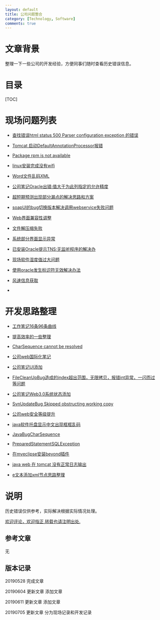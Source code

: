 ```yaml
---
layout: default
title: 公司问题整合
category: [Technology, Software]
comments: true
---
```


# 文章背景
整理一下一些公司的开发经验，方便同事们随时查看历史错误信息。










# 目录

[TOC]









# 现场问题列表

* [查找错误html status 500 Parser configuration exception 的错误 ](https://wangkun19930608.github.io/technology/tomcat/2018/01/23/company-HTTP-Status-500/ )

* [Tomcat 启动DefaultAnnotationProcessor报错](https://wangkun19930608.github.io/technology/tomcat/2018/01/30/company-Tomcat-DefaultAnnotationProcessor/ )

* [Package rpm is not available](https://wangkun19930608.github.io/technology/bug/2018/04/02/company-rpm-is-not-found/ )

* [linux安装完成没有wifi](https://wangkun19930608.github.io/technology/os/2018/04/03/company-linux-have-no-wifi/ )

* [Word文件乱码XML](https://wangkun19930608.github.io/technology/code/2018/05/10/wordxml/ )

* [公司笔记Oracle出错:值大于为此列指定的允许精度](https://wangkun19930608.github.io/technology/bug/2018/05/21/company-bug-oracle/ )

* [超短期预测出现部分漏点的解决思路和方案](https://wangkun19930608.github.io/technology/bug/2018/10/23/company-ultra/ )

* [soapUI的bug切换版本解决调用webservice失败问题](https://wangkun19930608.github.io/technology/bug/2019/03/19/java-bug/ )

* [Web界面兼容性调整](https://wangkun19930608.github.io/technology/js/2019/05/14/company-web-date/ )

* [文件解压缩失败](https://wangkun19930608.github.io/technology/software/2019/05/24/zip-error/ )

* [系统部分界面显示异常](https://wangkun19930608.github.io/technology/web/2019/06/04/company-some-pages-error/ )

* [已安装Oracle提示TNS:无监听程序的解决办](https://wangkun19930608.github.io/technology/oracle/2019/06/05/company-oracle-error/ )

* [现场软件湿度值过大问题](https://wangkun19930608.github.io/technology/web/2019/06/11/company-web-humid/ )

* [使用oracle发生标识符无效解决办法](https://wangkun19930608.github.io/technology/oracle/2019/06/24/company-oracle-error/ )

* [风速信息获取](https://wangkun19930608.github.io/technology/sql/2019/07/23/company-wind-info/ )

* 


# 开发思路整理

* [工作笔记16条96条曲线](https://wangkun19930608.github.io/technology/html/2018/03/14/companynote-16-96/ )

* [提高效率的一些整理](https://wangkun19930608.github.io/culture/idea/2018/04/23/efficient/ )

* [CharSequence cannot be resolved](https://wangkun19930608.github.io/technology/bug/2018/05/28/company-bug-charsequence/ )

* [公司web国际化笔记](https://wangkun19930608.github.io/technology/i18n/2018/06/27/company-i18n/ )

* [公司笔记UI添加](https://wangkun19930608.github.io/technology/java/2018/07/16/company-addui/ )

* [FileCleanUpBug造成的index超出范围，无限拷贝，报错int异常，一闪而过等问题](https://wangkun19930608.github.io/technology/bug/2018/07/18/company-bug-filecleanup/ )

* [公司笔记Web3.0系统状态添加](https://wangkun19930608.github.io/technology/java/2018/07/23/company-addstate/ )

* [SvnUpdateBug Skipped obstructing working copy](https://wangkun19930608.github.io/technology/bug/2018/08/09/company-bug-svnupdate/ )

* [公司web安全等级提升](https://wangkun19930608.github.io/technology/xss/2018/08/11/company-xss/ )

* [java软件托盘显示中文出现框框乱码](https://wangkun19930608.github.io/technology/bug/2018/10/18/java-menuitem/ )

* [JavaBugCharSequence](https://wangkun19930608.github.io/technology/bug/2019/01/10/java-bug/ )

* [PreparedStatementSQLException](https://wangkun19930608.github.io/technology/bug/2019/03/01/java-preparedstatement/ )

* [在myeclipse安装beyond插件](https://wangkun19930608.github.io/technology/software/2019/05/21/beyond-plug/ )

* [java web 在 tomcat 没有正常日志输出](https://wangkun19930608.github.io/technology/bug/2019/06/06/java-nolog/ )

* [e文本添加xml节点思路整理](https://wangkun19930608.github.io/technology/java/2019/06/18/company-xml/ )

# 说明

历史错误仅供参考，实际解决根据实际情况处理。

[欢迎评论，欢迎指正,转载也请注明出处.](https://wangkun19930608.github.io/technology/software/2019/05/28/company-errors/ )

## 参考文章

无


## 版本记录

20190528 完成文章

20190604 更新文章 添加文章

20190611 更新文章 添加文章

20190705 更新文章 分为现场记录和开发记录



